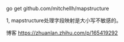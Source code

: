 go get github.com/mitchellh/mapstructure


1, mapstructure处理字段映射是大小写不敏感的。


博客
https://zhuanlan.zhihu.com/p/165419292

